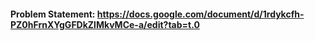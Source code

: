 #### Problem Statement: https://docs.google.com/document/d/1rdykcfh-PZ0hFrnXYgGFDkZlMkvMCe-a/edit?tab=t.0